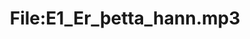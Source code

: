 ---
title: File:E1_Er_þetta_hann.mp3
recording of: Er þetta hann?
reading speed: slow
speaker: E
license: CC0
---